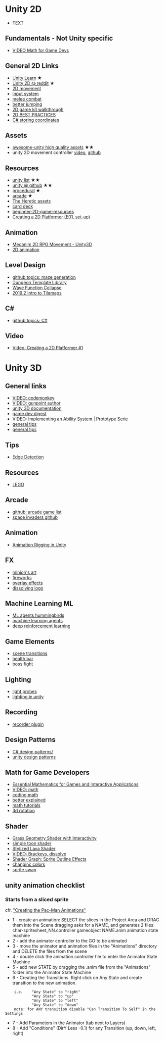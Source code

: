 # Unity 2D

- [TEXT](https://www.youtube.com/watch?v=Tpak3yIkS5M)

## Fundamentals - Not Unity specific
- [VIDEO Math for Game Devs](https://www.youtube.com/watch?v=MOYiVLEnhrw&list=PLImQaTpSAdsD88wprTConznD1OY1EfK_V)

## General 2D Links
- [Unity Learn](learn.unity.com) ★
- [Unity 2D @ reddit](https://www.reddit.com/r/Unity2D/) ★
- [2D movement](https://www.youtube.com/watch?v=dwcT-Dch0bA) 
- [input system](https://www.youtube.com/watch?v=Pzd8NhcRzVo)
- [melee combat](https://www.youtube.com/watch?v=sPiVz1k-fEs)
- [better jumping](https://www.youtube.com/watch?v=7KiK0Aqtmzc&list=TLPQMjMwMTIwMjAe3LDxLl4Utg) 
- [2D game kit walkthrough](https://learn.unity.com/tutorial/2d-game-kit-walkthrough?tab=materials)
- [2D BEST PRACTICES](https://www.youtube.com/watch?v=HM17mAmLd7k)
- [C# storing coordinates](https://markheath.net/post/coord-performance-versus-readability)

## Assets
- [awesome-unity high quality assets](https://github.com/RyanNielson/awesome-unity) ★★
- unity 2D movement controller [video](https://www.youtube.com/watch?v=SVACshnciMk), [github](https://github.com/krthush/2d-unity-movement)

## Resources
- [unity list](https://unitylist.com/) ★★
- [unity @ github](https://github.com/topics/unity) ★★
- [procedural](https://unitylist.com/browse?f=procedural) ★
- [arcade](https://unitylist.com/browse?f=arcade) ★
- [The Heretic assets](https://assetstore.unity.com/packages/essentials/tutorial-projects/the-heretic-digital-human-168620)
- [card deck](https://assetstore.unity.com/packages/3d/props/tools/free-playing-cards-pack-154780)
- [beginner-2D-game-resources](https://unity.com/how-to/beginner-2D-game-resources)
- [Creating a 2D Platformer (E01. set-up)](https://www.youtube.com/watch?v=MbWK8bCAU2w)

## Animation
- [Mecanim 2D RPG Movement - Unity3D](https://www.youtube.com/watch?v=TU6wflRqT5Q)
- [2D animation](https://www.youtube.com/watch?v=hkaysu1Z-N8)

## Level Design
- [github topics: maze generation](https://github.com/topics/maze-generator?l=c%23)
- [Dungeon Template Library](https://github.com/sitRyo/DungeonTemplateLibraryUnity)
- [Wave Function Collapse](https://github.com/mxgmn/WaveFunctionCollapse)
- [2019.2 Intro to Tilemaps](https://learn.unity.com/tutorial/introduction-to-tilemaps-2019-2#5e53f35eedbc2a0108f8c8dc)

## C#
- [github topics: C#](https://github.com/topics/csharp)

## Video
- [Video: Creating a 2D Platformer #1](https://www.youtube.com/watch?v=MbWK8bCAU2w)



# Unity 3D



## General links
- [VIDEO: codemonkey](https://www.youtube.com/channel/UCFK6NCbuCIVzA6Yj1G_ZqCg/playlists)
- [VIDEO: gunpoint author](https://www.youtube.com/watch?v=K2OGes1-b6E)
- [unity 3D documentation](https://docs.unity3d.com/Manual/index.html)
- [game dev digest](https://dev.to/gamedevdigest/game-dev-digest-issue-51-scenes-physics-tools-and-much-more-366k)
- [VIDEO: Implementing an Ability System | Prototype Serie](https://www.youtube.com/watch?v=Jv9jGyIWelU&)
- [general tips](http://www.gamedev.net/page/resources/_/business/production-and-management/getting-games-done-r3564)
- [general tips](https://www.youtube.com/channel/UCX_b3NNQN5bzExm-22-NVVg/playlists)

## Tips
- [Edge Detection](https://alexanderameye.github.io/edgedetection)

## Resources
- [LEGO](https://blogs.unity3d.com/2020/10/23/start-creating-games-with-virtual-lego-bricks-in-our-new-lego-microgame)


## Arcade
- [github: arcade game list](https://github.com/topics/arcade-game?l=c%23)
- [space invaders github](https://github.com/cbpetersen/space-invaders-unity)

## Animation 
- [Animation Rigging in Unity](https://www.youtube.com/watch?v=Htl7ysv10Qs&feature=youtu.be)

## FX
- [minion's art](https://minionsart.github.io/tutorials/)
- [fireworks](https://www.youtube.com/watch?v=iCEHarLRCzI)    
- [overlay effects](https://www.patreon.com/posts/2d-sprite-33606001)
- [dissolving logo](https://www.youtube.com/watch?v=O9TaweiZFDU) 

## Machine Learning ML
- [ML agents hummingbirds](https://learn.unity.com/course/ml-agents-hummingbirds)
- [machine learning agents](https://unity.com/products/machine-learning-agents)
- [deep reinforcement learning](https://towardsdatascience.com/deep-reinforcement-learning-using-unity-ml-agents-8af8d407dd5a)

## Game Elements
- [scene transitions](https://www.youtube.com/watch?v=CE9VOZivb3I)    
- [health bar](https://www.youtube.com/watch?v=BLfNP4Sc_iA)
- [boss fight](https://www.youtube.com/watch?v=AD4JIXQDw0s)   

## Lighting
- [light probes](https://www.youtube.com/watch?v=_E0JXOZDTKA)   
- [lighting in unity](https://www.youtube.com/watch?v=VnG2gOKV9dw)   

## Recording
- [recorder plugin](https://www.youtube.com/watch?v=VqW-Fg5VafQ)

## Design Patterns
- [C# design patterns/](http://www.rivellomultimediaconsulting.com/unity3d-csharp-design-patterns/)
- [unity design patterns](https://github.com/Naphier/unity-design-patterns)

## Math for Game Developers
- [Essential Mathematics for Games and Interactive Applications](https://www.dphu.org/uploads/attachements/books/books_138_0.pdf)
- [VIDEO: math](https://www.youtube.com/user/BSVino/playlists)  
- [coding math](https://www.youtube.com/user/codingmath/playlists)
- [better explained](https://betterexplained.com/)
- [math tutorials](https://www.habrador.com/tutorials/math/)
- [3d rotation](http://www.fastgraph.com/makegames/3drotation/) 

## Shader
- [Grass Geometry Shader with Interactivity](https://www.patreon.com/posts/grass-geometry-1-40090373)
- [simple toon shader](https://alexanderameye.github.io/simple-toon)
- [Stylized Lava Shader](https://www.patreon.com/posts/stylized-lava-32245619)
- [VIDEO: Brackeys, dissolve](https://www.youtube.com/watch?v=5dzGj9k8Qy8) 
- [Shader Graph: Sprite Outline Effects](https://www.patreon.com/posts/shader-graph-32245554)
- [changinc colors](https://www.patreon.com/posts/quick-game-art-39412122)
- [sprite swap](https://www.patreon.com/posts/ui-sprite-shader-43816363)

## unity animation checklist 

### Starts from a sliced sprite 
cfr. ["Creating the Pac-Man Animations"](http://noobtuts.com/unity/2d-pacman-game)

* 1 - create an animation: SELECT the slices in the Project Area and DRAG them into the Scene
dragging asks for a NAME, and generates 2 files: 
	char-spritesheet_NN.controller 		gameobject
	NAME.anim 							animation state machine
* 2 - add the animator controller to the GO to be animated
* 3 - move the animator and animation files in the "Animations" directory and DELETE the files from the scene
* 4 - double click the animation controller file to enter the Animator State Machine
* 5 - add new STATE by dragging the .anim file from the "Animations" folder into the Animator State Machine
* 6 - Creating the Transitions. Right click on Any State and create transition to the new animation.
```
	i.e. 	"Any State" to "right"
			"Any State" to "up"
			"Any State" to "left"
			"Any State" to "down"
	note: for ANY transition disable "Can Transition To Self" in the Settings
```
* 7 - Add Parameters in the Animator (tab next to Layers)
* 8 - Add "Conditions" (DirY Less -0.1) for any Transition (up, down, left, right)
